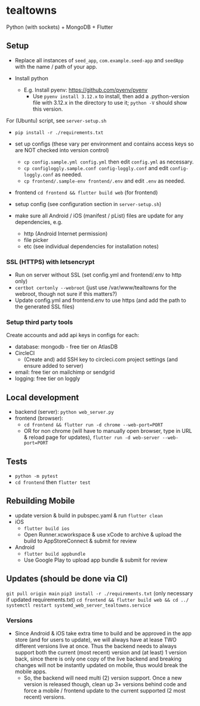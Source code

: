 # tealtowns

Python (with sockets) + MongoDB + Flutter


## Setup

- Replace all instances of `seed_app`, `com.example.seed-app` and `seedApp` with the name / path of your app.

- Install python
  - E.g. Install pyenv: https://github.com/pyenv/pyenv
    - Use `pyenv install 3.12.x` to install, then add a .python-version file with 3.12.x in the directory to use it; `python -V` should show this version.

For (Ubuntu) script, see `server-setup.sh`

- `pip install -r ./requirements.txt`
- set up configs (these vary per environment and contains access keys so are NOT checked into version control)
  - `cp config.sample.yml config.yml` then edit `config.yml` as necessary.
  - `cp configloggly.sample.conf config-loggly.conf` and edit `config-loggly.conf` as needed.
  - `cp frontend/.sample-env frontend/.env` and edit `.env` as needed.
- frontend `cd frontend && flutter build web` (for frontend)
- setup config (see configuration section in `server-setup.sh`)

- make sure all Android / iOS (manifest / pList) files are update for any dependencies, e.g.
  - http (Android Internet permission)
  - file picker
  - etc (see individual dependencies for installation notes)


### SSL (HTTPS) with letsencrypt

- Run on server without SSL (set config.yml and frontend/.env to http only)
- `certbot certonly --webroot` (just use /var/www/tealtowns for the webroot, though not sure if this matters?)
- Update config.yml and frontend.env to use https (and add the path to the generated SSL files)


### Setup third party tools

Create accounts and add api keys in configs for each:
- database: mongodb - free tier on AtlasDB
- CircleCI
  - (Create and) add SSH key to circleci.com project settings (and ensure added to server)
- email: free tier on mailchimp or sendgrid
- logging: free tier on loggly


## Local development

- backend (server): `python web_server.py`
- frontend (browser):
  - `cd frontend && flutter run -d chrome --web-port=PORT`
  - OR for non chrome (will have to manually open browser, type in URL & reload page for updates), `flutter run -d web-server --web-port=PORT`

## Tests

- `python -m pytest`
- `cd frontend` then `flutter test`


## Rebuilding Mobile

- update version & build in pubspec.yaml & run `flutter clean`
- iOS
  - `flutter build ios`
  - Open Runner.xcworkspace & use xCode to archive & upload the build to AppStoreConnect & submit for review
- Android
  - `flutter build appbundle`
  - Use Google Play to upload app bundle & submit for review


## Updates (should be done via CI)

`git pull origin main`
`pip3 install -r ./requirements.txt` (only necessary if updated requirements.txt)
`cd frontend && flutter build web && cd ../`
`systemctl restart systemd_web_server_tealtowns.service`


### Versions

- Since Android & iOS take extra time to build and be approved in the app store (and for users to update), we will always have at lease TWO different versions live at once. Thus the backend needs to always support both the current (most recent) version and (at least) 1 version back, since there is only one copy of the live backend and breaking changes will not be instantly updated on mobile, thus would break the mobile apps.
    - So, the backend will need multi (2) version support. Once a new version is released though, clean up 3+ versions behind code and force a mobile / frontend update to the current supported (2 most recent) versions.
